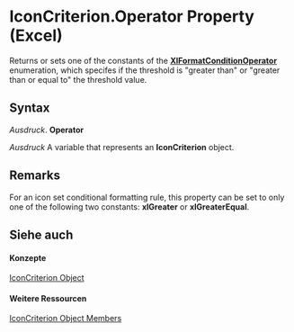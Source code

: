 
# IconCriterion.Operator Property (Excel)

Returns or sets one of the constants of the  **[XlFormatConditionOperator](f395f440-0870-513d-a1ae-0a15262f1a7a.md)** enumeration, which specifes if the threshold is "greater than" or "greater than or equal to" the threshold value.


## Syntax

 _Ausdruck_. **Operator**

 _Ausdruck_ A variable that represents an **IconCriterion** object.


## Remarks

For an icon set conditional formatting rule, this property can be set to only one of the following two constants:  **xlGreater** or **xlGreaterEqual**.


## Siehe auch


#### Konzepte


[IconCriterion Object](3517d900-4d84-2ded-ccb1-a3d78d3f6c09.md)
#### Weitere Ressourcen


[IconCriterion Object Members](http://msdn.microsoft.com/library/9d7bd403-f037-ba4e-c2db-ec19d64d9315%28Office.15%29.aspx)
